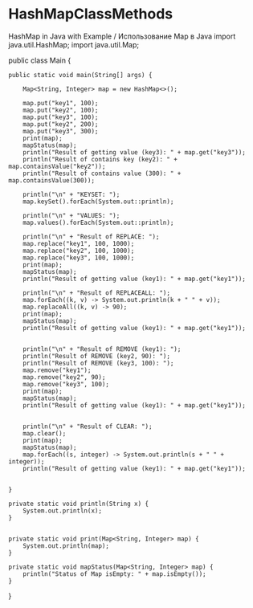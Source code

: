 # HashMapClassMethods
HashMap in Java with Example / Использование Map в Java
import java.util.HashMap;
import java.util.Map;

public class Main {

    public static void main(String[] args) {

        Map<String, Integer> map = new HashMap<>();

        map.put("key1", 100);
        map.put("key2", 100);
        map.put("key3", 100);
        map.put("key2", 200);
        map.put("key3", 300);
        print(map);
        mapStatus(map);
        println("Result of getting value (key3): " + map.get("key3"));
        println("Result of contains key (key2): " + map.containsValue("key2"));
        println("Result of contains value (300): " + map.containsValue(300));

        println("\n" + "KEYSET: ");
        map.keySet().forEach(System.out::println);

        println("\n" + "VALUES: ");
        map.values().forEach(System.out::println);

        println("\n" + "Result of REPLACE: ");
        map.replace("key1", 100, 1000);
        map.replace("key2", 100, 1000);
        map.replace("key3", 100, 1000);
        print(map);
        mapStatus(map);
        println("Result of getting value (key1): " + map.get("key1"));

        println("\n" + "Result of REPLACEALL: ");
        map.forEach((k, v) -> System.out.println(k + " " + v));
        map.replaceAll((k, v) -> 90);
        print(map);
        mapStatus(map);
        println("Result of getting value (key1): " + map.get("key1"));


        println("\n" + "Result of REMOVE (key1): ");
        println("Result of REMOVE (key2, 90): ");
        println("Result of REMOVE (key3, 100): ");
        map.remove("key1");
        map.remove("key2", 90);
        map.remove("key3", 100);
        print(map);
        mapStatus(map);
        println("Result of getting value (key1): " + map.get("key1"));


        println("\n" + "Result of CLEAR: ");
        map.clear();
        print(map);
        mapStatus(map);
        map.forEach((s, integer) -> System.out.println(s + " " + integer));
        println("Result of getting value (key1): " + map.get("key1"));


    }

    private static void println(String x) {
        System.out.println(x);
    }


    private static void print(Map<String, Integer> map) {
        System.out.println(map);
    }

    private static void mapStatus(Map<String, Integer> map) {
        println("Status of Map isEmpty: " + map.isEmpty());
    }
}
